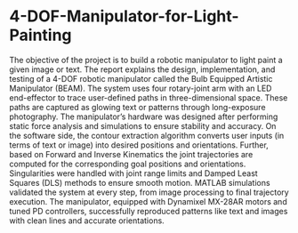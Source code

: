 # 4-DOF-Manipulator-for-Light-Painting

The objective of the project is to build a robotic manipulator to light paint a given image or text. The report explains the design, implementation, and testing of a 4-DOF robotic manipulator called the Bulb Equipped Artistic Manipulator (BEAM). The system uses four rotary-joint arm with an LED end-effector to trace user-defined paths in three-dimensional space. These paths are captured as glowing text or patterns through long-exposure photography. The manipulator’s hardware was designed after performing static force analysis and simulations to ensure stability and accuracy. On the software side, the contour extraction algorithm converts user inputs (in terms of text or image) into desired positions and orientations. Further, based on Forward and Inverse Kinematics the joint trajectories are computed for the corresponding goal positions and orientations. Singularities were handled with joint range limits and Damped Least Squares (DLS) methods to ensure smooth motion. MATLAB simulations validated the system at every step, from image processing to final trajectory execution. The manipulator, equipped with Dynamixel MX-28AR motors and tuned PD controllers, successfully reproduced patterns like text and images with clean lines and accurate orientations.
